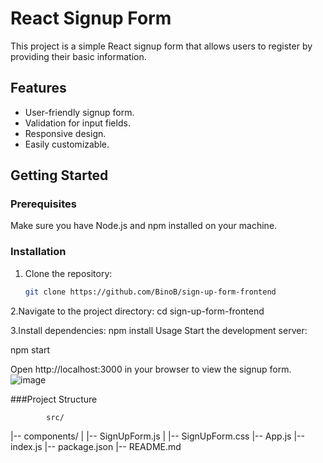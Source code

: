 # React Signup Form

This project is a simple React signup form that allows users to register by providing their basic information.

## Features

- User-friendly signup form.
- Validation for input fields.
- Responsive design.
- Easily customizable.

## Getting Started

### Prerequisites

Make sure you have Node.js and npm installed on your machine.

### Installation

1. Clone the repository:

   ```bash
   git clone https://github.com/BinoB/sign-up-form-frontend
2.Navigate to the project directory:
  cd sign-up-form-frontend

3.Install dependencies:
    npm install
Usage
Start the development server:

  npm start

  Open http://localhost:3000 in your browser to view the signup form.
        ![image](https://github.com/BinoB/sign-up-form-frontend/assets/87536383/19fc57e7-6259-499b-b286-40118603dbc0)


  ###Project Structure

            src/
|-- components/
|   |-- SignUpForm.js
|   |-- SignUpForm.css
|-- App.js
|-- index.js
|-- package.json
|-- README.md




  
